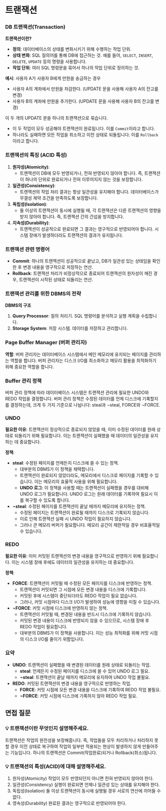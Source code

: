 # 트랜잭션

### DB 트랜잭션(Transaction)

**트랜잭션이란?**

- **정의**: 데이터베이스의 상태를 변화시키기 위해 수행하는 작업 단위.
- **상태 변화**: SQL 질의어를 통해 DB에 접근하는 것. 예를 들어, `SELECT`, `INSERT`, `DELETE`, `UPDATE` 등의 명령을 사용합니다.
- **작업 단위**: 여러 SQL 명령문을 묶어서 하나의 작업 단위로 정의하는 것.

**예시**: 사용자 A가 사용자 B에게 만원을 송금하는 경우

- 사용자 A의 계좌에서 만원을 차감한다. (UPDATE 문을 사용해 사용자 A의 잔고를 변경)
- 사용자 B의 계좌에 만원을 추가한다. (UPDATE 문을 사용해 사용자 B의 잔고를 변경)

이 두 개의 UPDATE 문을 하나의 트랜잭션으로 묶습니다.

- 이 두 작업이 모두 성공해야 트랜잭션이 완료됩니다. 이를 `Commit`이라고 합니다.
- 하나라도 실패하면 모든 작업을 취소하고 이전 상태로 되돌립니다. 이를 `Rollback`이라고 합니다.

### 트랜잭션의 특징 (ACID 특성)

1. **원자성(Atomicity)**:
   - 트랜잭션이 DB에 모두 반영되거나, 전혀 반영되지 않아야 합니다. 즉, 트랜잭션이 하나의 단위로 완료되거나 전혀 이루어지지 않는 것을 보장합니다.
2. **일관성(Consistency)**:
   - 트랜잭션의 작업 처리 결과는 항상 일관성을 유지해야 합니다. 데이터베이스가 무결성 제약 조건을 만족하도록 보장합니다.
3. **독립성(Isolation)**:
   - 둘 이상의 트랜잭션이 동시에 실행될 때, 각 트랜잭션은 다른 트랜잭션의 영향을 받지 않아야 합니다. 즉, 트랜잭션 간의 간섭을 방지합니다.
4. **지속성(Durability)**:
   - 트랜잭션이 성공적으로 완료되면 그 결과는 영구적으로 반영되어야 합니다. 시스템 장애가 발생하더라도 트랜잭션의 결과가 유지됩니다.

### 트랜잭션 관련 명령어

- **Commit**: 하나의 트랜잭션이 성공적으로 끝났고, DB가 일관성 있는 상태임을 확인한 후 변경 내용을 영구적으로 저장하는 연산.
- **Rollback**: 트랜잭션 처리가 비정상적으로 종료되어 트랜잭션의 원자성이 깨진 경우, 트랜잭션이 시작된 상태로 되돌리는 연산.

### 트랜잭션 관리를 위한 DBMS의 전략

**DBMS의 구조**

1. **Query Processor**: 질의 처리기. SQL 명령어를 분석하고 실행 계획을 수립합니다.
2. **Storage System**: 저장 시스템. 데이터를 저장하고 관리합니다.

### Page Buffer Manager (버퍼 관리자)

**역할**: 버퍼 관리자는 데이터베이스 시스템에서 메인 메모리에 유지되는 페이지를 관리하는 역할을 합니다. 버퍼 관리자는 디스크 I/O를 최소화하고 메모리 활용을 최적화하기 위해 중요한 역할을 합니다.

### Buffer 관리 정책

버퍼 관리 정책에 따라 데이터베이스 시스템은 트랜잭션 관리에 필요한 UNDO와 REDO 작업을 결정합니다. 버퍼 관리 정책은 수정된 데이터를 언제 디스크에 기록할지를 결정하는데, 크게 두 가지 기준으로 나뉩니다: steal과 ¬steal, FORCE와 ¬FORCE.

### UNDO

**필요한 이유**: 트랜잭션이 정상적으로 종료되지 않았을 때, 이미 수정된 데이터를 원래 상태로 되돌리기 위해 필요합니다. 이는 트랜잭션이 실패했을 때 데이터의 일관성을 유지하는 데 중요합니다.

**정책**:

- **steal**: 수정된 페이지를 언제든지 디스크에 쓸 수 있는 정책.
  - 대부분의 DBMS가 이 정책을 채택합니다.
  - 트랜잭션이 완료되지 않았더라도, 메모리에서 디스크로 페이지를 기록할 수 있습니다. 이는 메모리의 효율적 사용을 위해 필요합니다.
  - **UNDO 로그**: 이 정책을 사용할 때는 트랜잭션이 실패했을 경우를 대비해 UNDO 로그가 필요합니다. UNDO 로그는 원래 데이터를 기록하여 필요시 이를 복구할 수 있도록 합니다.
- **¬steal**: 수정된 페이지를 트랜잭션이 끝날 때까지 메모리에 유지하는 정책.
  - 수정된 페이지는 트랜잭션이 완료될 때까지 디스크로 기록되지 않습니다.
  - 이로 인해 트랜잭션 실패 시 UNDO 작업이 필요하지 않습니다.
  - 그러나 큰 메모리 버퍼가 필요합니다. 메모리 공간이 제한적일 경우 비효율적일 수 있습니다.

### REDO

**필요한 이유**: 이미 커밋된 트랜잭션의 변경 내용을 영구적으로 반영하기 위해 필요합니다. 이는 시스템 장애 후에도 데이터의 일관성을 유지하는 데 중요합니다.

**정책**:

- **FORCE**: 트랜잭션이 커밋될 때 수정된 모든 페이지를 디스크에 반영하는 정책.
  - 트랜잭션이 커밋되면 그 시점에 모든 변경 내용을 디스크에 기록합니다.
  - 커밋된 후에 시스템이 중단되더라도 REDO 작업이 필요 없습니다.
  - 그러나, 커밋 시점마다 디스크 I/O가 발생하여 성능에 영향을 미칠 수 있습니다.
- **¬FORCE**: 커밋 시점에 디스크에 반영하지 않는 정책.
  - 트랜잭션이 커밋될 때, 변경된 내용을 반드시 디스크에 기록하지 않습니다.
  - 커밋된 변경 내용이 디스크에 반영되지 않을 수 있으므로, 시스템 장애 후 REDO 작업이 필요합니다.
  - 대부분의 DBMS가 이 정책을 사용합니다. 이는 성능 최적화를 위해 커밋 시점의 디스크 I/O를 줄이기 위함입니다.

### 요약

- **UNDO**: 트랜잭션이 실패했을 때 변경된 데이터를 원래 상태로 되돌리는 작업.
  - **steal**: 언제든지 수정된 페이지를 디스크에 쓸 수 있어 UNDO 로그 필요.
  - **¬steal**: 트랜잭션이 끝날 때까지 메모리에 유지하여 UNDO 작업 불필요.
- **REDO**: 커밋된 트랜잭션의 변경 내용을 영구적으로 반영하는 작업.
  - **FORCE**: 커밋 시점에 모든 변경 내용을 디스크에 기록하여 REDO 작업 불필요.
  - **¬FORCE**: 커밋 시점에 디스크에 기록하지 않아 REDO 작업 필요.

## 면접 질문

### 💡 트랜잭션이란 무엇인지 설명해주세요.

트랜잭션은 작업의 완전성을 보장해줍니다.
즉, 작업들을 모두 처리하거나 처리하지 못할 경우 이전 상태로 복구하여 작업의 일부만 적용되는 현상이 발생하지 않게 만들어주는 기능입니다.
하나의 트랜잭션은 Commit(작업완료)되거나 Rollback(취소)됩니다.

### 💡 트랜잭션의 특성(ACID)에 대해 설명해주세요.

1. 원자성(Atomicity) 작업이 모두 반영되던지 아니면 전혀 반영되지 않아야 한다.
2. 일관성(Consistency) 실행이 완료되면 언제나 일관성 있는 상태를 유지해야 한다.
3. 독립성(Isolation) 둘 이상 트랜잭션이 동시에 실행될 경우 서로의 연산에 끼어들 수 없다.
4. 영속성(Durability) 완료된 결과는 영구적으로 반영되어야 한다.
